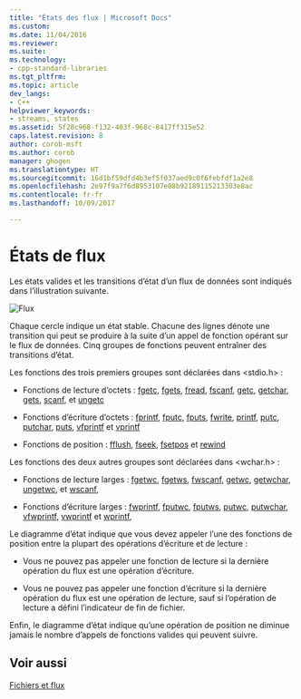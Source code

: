 ```yaml
---
title: "États des flux | Microsoft Docs"
ms.custom: 
ms.date: 11/04/2016
ms.reviewer: 
ms.suite: 
ms.technology:
- cpp-standard-libraries
ms.tgt_pltfrm: 
ms.topic: article
dev_langs:
- C++
helpviewer_keywords:
- streams, states
ms.assetid: 5f28c968-f132-403f-968c-8417ff315e52
caps.latest.revision: 8
author: corob-msft
ms.author: corob
manager: ghogen
ms.translationtype: HT
ms.sourcegitcommit: 16d1bf59dfd4b3ef5f037aed9c0f6febfdf1a2e8
ms.openlocfilehash: 2e97f9a7f6d8953107e08b92189115213303e8ac
ms.contentlocale: fr-fr
ms.lasthandoff: 10/09/2017

---
```

# <a name="stream-states"></a>États de flux
Les états valides et les transitions d’état d’un flux de données sont indiqués dans l’illustration suivante.  
  
 ![Flux](../c-runtime-library/media/stream.gif "flux")  
  
 Chaque cercle indique un état stable. Chacune des lignes dénote une transition qui peut se produire à la suite d’un appel de fonction opérant sur le flux de données. Cinq groupes de fonctions peuvent entraîner des transitions d’état.  
  
 Les fonctions des trois premiers groupes sont déclarées dans \<stdio.h> :  
  
-   Fonctions de lecture d’octets : [fgetc](../c-runtime-library/reference/fgetc-fgetwc.md), [fgets](../c-runtime-library/reference/fgets-fgetws.md), [fread](../c-runtime-library/reference/fread.md), [fscanf](../c-runtime-library/reference/fscanf-fscanf-l-fwscanf-fwscanf-l.md), [getc](../c-runtime-library/reference/getc-getwc.md), [getchar](../c-runtime-library/reference/getc-getwc.md), [gets](../c-runtime-library/gets-getws.md), [scanf](../c-runtime-library/reference/scanf-scanf-l-wscanf-wscanf-l.md), et [ungetc](../c-runtime-library/reference/ungetc-ungetwc.md)  
  
-   Fonctions d’écriture d’octets : [fprintf](../c-runtime-library/reference/fprintf-fprintf-l-fwprintf-fwprintf-l.md), [fputc](../c-runtime-library/reference/fputc-fputwc.md), [fputs](../c-runtime-library/reference/fputs-fputws.md), [fwrite](../c-runtime-library/reference/fwrite.md), [printf](../c-runtime-library/reference/printf-printf-l-wprintf-wprintf-l.md), [putc](../c-runtime-library/reference/putc-putwc.md), [putchar](../c-runtime-library/reference/putc-putwc.md), [puts](../c-runtime-library/reference/puts-putws.md), [vfprintf](../c-runtime-library/reference/vfprintf-vfprintf-l-vfwprintf-vfwprintf-l.md) et [vprintf](../c-runtime-library/reference/vprintf-vprintf-l-vwprintf-vwprintf-l.md)  
  
-   Fonctions de position : [fflush](../c-runtime-library/reference/fflush.md), [fseek](../c-runtime-library/reference/fseek-fseeki64.md), [fsetpos](../c-runtime-library/reference/fsetpos.md) et [rewind](../c-runtime-library/reference/rewind.md)  
  
 Les fonctions des deux autres groupes sont déclarées dans \<wchar.h> :  
  
-   Fonctions de lecture larges : [fgetwc](../c-runtime-library/reference/fgetc-fgetwc.md), [fgetws](../c-runtime-library/reference/fgets-fgetws.md), [fwscanf](../c-runtime-library/reference/fscanf-fscanf-l-fwscanf-fwscanf-l.md), [getwc](../c-runtime-library/reference/getc-getwc.md), [getwchar](../c-runtime-library/reference/getc-getwc.md), [ungetwc](../c-runtime-library/reference/ungetc-ungetwc.md), et [wscanf](../c-runtime-library/reference/scanf-scanf-l-wscanf-wscanf-l.md),  
  
-   Fonctions d’écriture larges : [fwprintf](../c-runtime-library/reference/fprintf-fprintf-l-fwprintf-fwprintf-l.md), [fputwc](../c-runtime-library/reference/fputc-fputwc.md), [fputws](../c-runtime-library/reference/fputs-fputws.md), [putwc](../c-runtime-library/reference/putc-putwc.md), [putwchar](../c-runtime-library/reference/fputc-fputwc.md), [vfwprintf](../c-runtime-library/reference/vfprintf-vfprintf-l-vfwprintf-vfwprintf-l.md), [vwprintf](../c-runtime-library/reference/vprintf-vprintf-l-vwprintf-vwprintf-l.md) et [wprintf](../c-runtime-library/reference/printf-printf-l-wprintf-wprintf-l.md),  
  
 Le diagramme d’état indique que vous devez appeler l’une des fonctions de position entre la plupart des opérations d’écriture et de lecture :  
  
-   Vous ne pouvez pas appeler une fonction de lecture si la dernière opération du flux est une opération d’écriture.  
  
-   Vous ne pouvez pas appeler une fonction d’écriture si la dernière opération du flux est une opération de lecture, sauf si l’opération de lecture a défini l’indicateur de fin de fichier.  
  
 Enfin, le diagramme d’état indique qu’une opération de position ne diminue jamais le nombre d’appels de fonctions valides qui peuvent suivre.  
  
## <a name="see-also"></a>Voir aussi  
 [Fichiers et flux](../c-runtime-library/files-and-streams.md)
